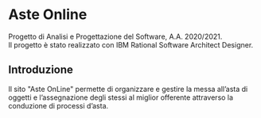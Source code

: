 # Aste Online

Progetto di Analisi e Progettazione del Software, A.A. 2020/2021.  
Il progetto è stato realizzato con IBM Rational Software Architect Designer.

## Introduzione

Il sito "Aste OnLine" permette di organizzare e gestire la messa all’asta di oggetti e l’assegnazione degli stessi al miglior offerente attraverso la conduzione di processi d’asta.
